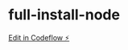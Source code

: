 # full-install-node

[Edit in Codeflow ⚡️](https://stackblitz.com/~/github.com/alexandrapierson/full-install-node)